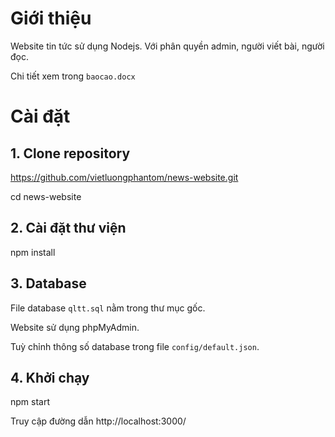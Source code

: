 # Giới thiệu
Website tin tức sử dụng Nodejs. Với phân quyền admin, người viết bài, người đọc.

Chi tiết xem trong `baocao.docx`

# Cài đặt

## 1. Clone repository
https://github.com/vietluongphantom/news-website.git <p>
cd news-website

## 2. Cài đặt thư viện
npm install


## 3. Database
File database `qltt.sql` nằm trong thư mục gốc.  

Website sử dụng phpMyAdmin.  

Tuỳ chỉnh thông số database trong file `config/default.json`.

## 4. Khởi chạy
npm start

<p>
Truy cập đường dẫn http://localhost:3000/
